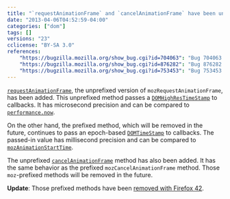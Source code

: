 ```yaml
---
title: "`requestAnimationFrame` and `cancelAnimationFrame` have been unprefixed"
date: "2013-04-06T04:52:59-04:00"
categories: ["dom"]
tags: []
versions: "23"
cclicense: "BY-SA 3.0"
references:
    "https://bugzilla.mozilla.org/show_bug.cgi?id=704063": "Bug 704063 – Add unprefixed requestAnimationFrame"
    "https://bugzilla.mozilla.org/show_bug.cgi?id=876282": "Bug 876282 – Add unprefixed cancelAnimationFrame"
    "https://bugzilla.mozilla.org/show_bug.cgi?id=753453": "Bug 753453 – requestAnimationFrame callback should return DOMHighResTimeStamp"
---
```

[`requestAnimationFrame`](https://developer.mozilla.org/en-US/docs/Web/API/window.requestAnimationFrame), the unprefixed version of `mozRequestAnimationFrame`, has been added. This unprefixed method passes a [`DOMHighResTimeStamp`](https://developer.mozilla.org/en-US/docs/Web/API/DOMHighResTimeStamp) to callbacks. It has microsecond precision and can be compared to [`performance.now`](https://developer.mozilla.org/en-US/docs/Web/API/window.performance.now).

On the other hand, the prefixed method, which will be removed in the future, continues to pass an epoch-based [`DOMTimeStamp`](https://developer.mozilla.org/en-US/docs/Web/API/DOMTimeStamp) to callbacks. The passed-in value has millisecond precision and can be compared to [`mozAnimationStartTime`](https://developer.mozilla.org/en-US/docs/Web/API/window.mozAnimationStartTime).

The unprefixed [`cancelAnimationFrame`](https://developer.mozilla.org/en-US/docs/Web/API/window.cancelAnimationFrame) method has also been added. It has the same behavior as the prefixed `mozCancelAnimationFrame` method. Those `moz`-prefixed methods will be removed in the future.

**Update**: Those prefixed methods have been [removed with Firefox 42](https://www.fxsitecompat.com/en-US/docs/2015/mozrequestanimationframe-and-related-apis-have-been-removed/).
